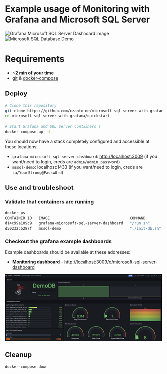 # Example usage of Monitoring with Grafana and Microsoft SQL Server

![Grafana Microsoft SQL Server Dashboard image](https://github.com/github/docs/actions/workflows/grafana-microsoft-sql-server-dashboard.yml/badge.svg)
![Microsoft SQL Database Demo](https://github.com/github/docs/actions/workflows/mssql-demo.yml/badge.svg)

# Requirements

- **~2 min of your time**
- [git](https://git-scm.com/) & [docker-compose](https://docs.docker.com/compose/)

## Deploy

``` bash
# Clone this repository
git clone https://github.com/czantoine/microsoft-sql-server-with-grafana
cd microsoft-sql-server-with-grafana/quickstart

# Start Grafana and SQL Server containers !
docker-compose up -d
```

You should now have a stack completely configured and accessible at these locations:

- `grafana-microsoft-sql-server-dashboard`: [http://localhost:3009](http://localhost:3009) (if you want/need to login, creds are `admin/admin_password`)
- `mssql-demo`: localhost:1433 (if you want/need to login, creds are `sa/YourStrong@Passw0rd`)

## Use and troubleshoot

### Validate that containers are running

```bash
docker ps
CONTAINER ID   IMAGE                                    COMMAND          CREATED         STATUS         PORTS                    NAMES
d14c99a109c9   grafana-microsoft-sql-server-dashboard   "/run.sh"        3 minutes ago   Up 3 minutes   0.0.0.0:3009->3000/tcp   grafana
d50232cb287f   mssql-demo                               "./init-db.sh"   3 minutes ago   Up 3 minutes   0.0.0.0:1433->1433/tcp   sqlserver-demo
```

### Checkout the grafana example dashboards

Example dashboards should be available at these addresses:

- **Monitoring dashboard** - [http://localhost:3009/d/microsoft-sql-server-dashboard](http://localhost:3009/d/bff36b75-3eae-44b8-994b-c7a87274d162/microsoft-sql-server-dashboard)

![grafana_dashboard_microsoft_sql_server_example](/docs/images/grafana_dashboard_microsoft_sql_server_example.png)

## Cleanup

```bash
docker-compose down
```